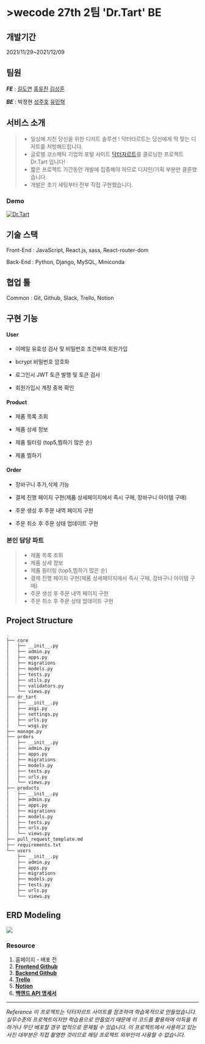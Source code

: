 # >wecode 27th 2팀 'Dr.Tart' BE
 
## 개발기간 
2021/11/29~2021/12/09


## 팀원
 
**_FE_** : [길도연](https://github.com/sanha-kil) [홍유진](https://github.com/howyoujini) [김상훈](https://github.com/Ho0on)




**_BE_** : 박정현 [성주호](https://github.com/Joshua-sung) [유민혁](https://github.com/MinHyeouk)




 
## 서비스 소개
 
> - 일상에 지친 당신을 위한 디저트 솔루션 ! 닥터타르트는 당신에게 딱 맞는 디저트를 처방해드립니다.
> - 글로벌 코스메틱 기업의 포털 사이트 [닥터자르트](www.drjart.co.kr/)를 클로닝한 프로젝트 Dr.Tart 입니다!
> - 짧은 프로젝트 기간동안 개발에 집중해야 하므로 디자인/기획 부분만 클론했습니다.
> - 개발은 초기 세팅부터 전부 직접 구현했습니다.
 



### Demo
[![Dr.Tart](http://img.youtube.com/vi/ofcgg-3-B28/0.jpg)](https://youtu.be/ofcgg-3-B28)




## 기술 스택
 
Front-End : JavaScript, React.js, sass, React-router-dom 


 
Back-End : Python, Django, MySQL, Miniconda 


 
## 협업 툴
Common : Git, Github, Slack, Trello, Notion





## 구현 기능 




#### User



* 이메일 유효성 검사 및 비밀번호 조건부여 회원가입



* bcrypt 비밀번호 암호화



* 로그인시 JWT 토큰 발행 및 토큰 검사



* 회원가입시 계정 중복 확인 
 
 
 
#### Product



* 제품 목록 조회



* 제품 상세 정보



* 제품 필터링 (top5,찜하기 많은 순)



* 제품 찜하기 


 
#### Order



* 장바구니 추가,삭제 기능



* 결제 진행 페이지 구현(제품 상세페이지에서 즉시 구매, 장바구니 아이템 구매)



* 주문 생성 후 주문 내역 페이지 구현



* 주문 취소 후 주문 상태 업데이트 구현




### 본인 담당 파트
> - 제품 목록 조회
> - 제품 상세 정보
> - 제품 필터링 (top5,찜하기 많은 순)
> - 결제 진행 페이지 구현(제품 상세페이지에서 즉시 구매, 장바구니 아이템 구매)
> - 주문 생성 후 주문 내역 페이지 구현
> - 주문 취소 후 주문 상태 업데이트 구현




## Project Structure
```bash
.
├── core
│   ├── __init__.py
│   ├── admin.py
│   ├── apps.py
│   ├── migrations
│   ├── models.py
│   ├── tests.py
│   ├── utils.py
│   ├── validators.py
│   └── views.py
├── dr_tart
│   ├── __init__.py
│   ├── asgi.py
│   ├── settings.py
│   ├── urls.py
│   └── wsgi.py
├── manage.py
├── orders
│   ├── __init__.py
│   ├── admin.py
│   ├── apps.py
│   ├── migrations
│   ├── models.py
│   ├── tests.py
│   ├── urls.py
│   └── views.py
├── products
│   ├── __init__.py
│   ├── admin.py
│   ├── apps.py
│   ├── migrations
│   ├── models.py
│   ├── tests.py
│   ├── urls.py
│   └── views.py
├── pull_request_template.md
├── requirements.txt
└── users
    ├── __init__.py
    ├── admin.py
    ├── apps.py
    ├── migrations
    ├── models.py
    ├── tests.py
    ├── urls.py
    └── views.py
```



## ERD Modeling
![](https://haileysbucket.s3.ap-northeast-2.amazonaws.com/Screen+Shot+2022-03-15+at+1.55.21+PM.png)





### Resource


1. 홈페이지 - 배포 전
2. **[Frontend Github](https://github.com/wecode-bootcamp-korea/27-1st-DrTart-frontend)**
3. **[Backend Github](https://github.com/wecode-bootcamp-korea/27-1st-DrTart-backend)**
4. **[Trello](https://trello.com/b/dFkizfeW/%EB%8B%A5%ED%84%B0-%ED%83%80%EB%A5%B4%ED%8A%B8)**
5. **[Notion](https://flint-vulture-659.notion.site/Dr-Tart-3b4e438bb0804ee3bfba830b111c2942)**
6. **[백엔드 API 명세서](https://docs.google.com/spreadsheets/d/1n2_Wbt1LcQuaXMw_rSI5OrGETkpUJidcoyRMXQbgb3w/edit#gid=0)**


- - -






 
_Reference 이 프로젝트는 닥터자르트 사이트를 참조하여 학습목적으로 만들었습니다. 
실무수준의 프로젝트이지만 학습용으로 만들었기 때문에 이 코드를 활용하여 이득을 취하거나 무단 배포할 경우 법적으로 문제될 수 있습니다. 
이 프로젝트에서 사용하고 있는 사진 대부분은 직접 촬영한 것이므로 해당 프로젝트 외부인이 사용할 수 없습니다._




